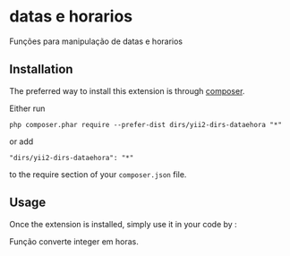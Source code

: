 datas e horarios
================
Funções para manipulação de datas e horarios

Installation
------------

The preferred way to install this extension is through [composer](http://getcomposer.org/download/).

Either run

```
php composer.phar require --prefer-dist dirs/yii2-dirs-dataehora "*"
```

or add

```
"dirs/yii2-dirs-dataehora": "*"
```

to the require section of your `composer.json` file.


Usage
-----

Once the extension is installed, simply use it in your code by  :

Função converte integer em horas.
<?= \dirs\dataehora\Ajustahora::m2h($minutos); ?>